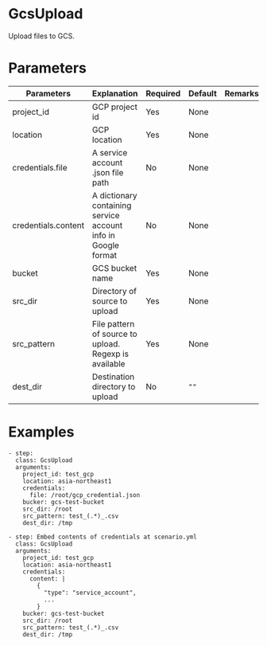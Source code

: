 # GcsUpload
Upload files to GCS.

# Parameters
|Parameters|Explanation|Required|Default|Remarks|
|----------|-----------|--------|-------|-------|
|project_id|GCP project id|Yes|None||
|location|GCP location|Yes|None||
|credentials.file|A service account .json file path|No|None||
|credentials.content|A dictionary containing service account info in Google format|No|None||
|bucket|GCS bucket name|Yes|None||
|src_dir|Directory of source to upload|Yes|None||
|src_pattern|File pattern of source to upload. Regexp is available|Yes|None||
|dest_dir|Destination directory to upload|No|`""`||

# Examples
```
- step:
  class: GcsUpload
  arguments:
    project_id: test_gcp
    location: asia-northeast1
    credentials:
      file: /root/gcp_credential.json
    bucker: gcs-test-bucket
    src_dir: /root
    src_pattern: test_(.*)_.csv
    dest_dir: /tmp

- step: Embed contents of credentials at scenario.yml
  class: GcsUpload
  arguments:
    project_id: test_gcp
    location: asia-northeast1
    credentials:
      content: |
        {
          "type": "service_account",
          ...
        }
    bucker: gcs-test-bucket
    src_dir: /root
    src_pattern: test_(.*)_.csv
    dest_dir: /tmp
```
